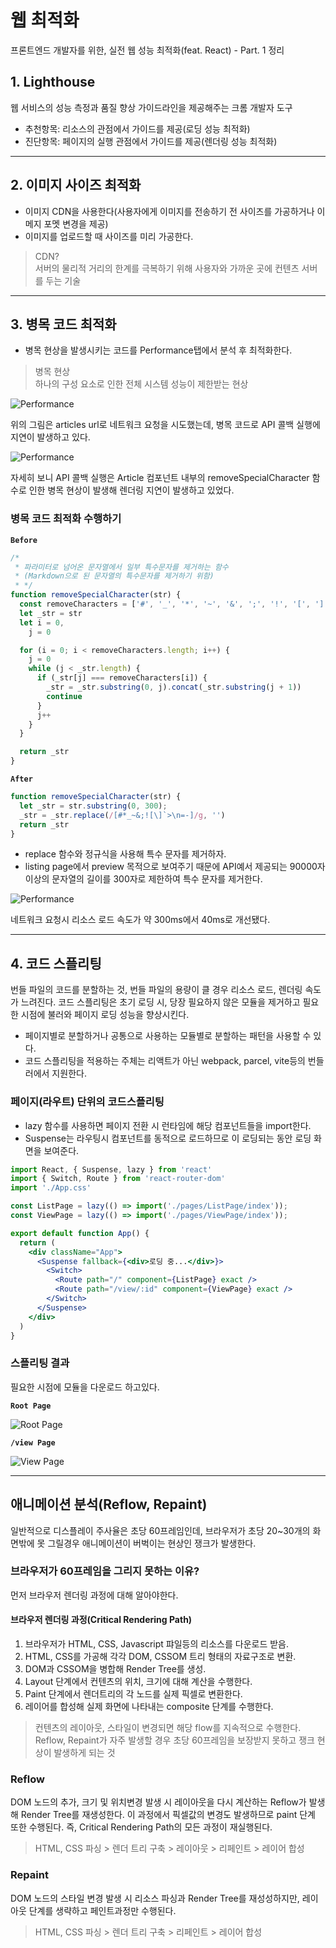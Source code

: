 # 웹 최적화

프론트엔드 개발자를 위한, 실전 웹 성능 최적화(feat. React) - Part. 1 정리

## 1. Lighthouse

웹 서비스의 성능 측정과 품질 향상 가이드라인을 제공해주는 크롬 개발자 도구

- 추천항목: 리소스의 관점에서 가이드를 제공(로딩 성능 최적화)
- 진단항목: 페이지의 실행 관점에서 가이드를 제공(렌더링 성능 최적화)

---

## 2. 이미지 사이즈 최적화

- 이미지 CDN을 사용한다(사용자에게 이미지를 전송하기 전 사이즈를 가공하거나 이메지 포멧 변경을 제공)
- 이미지를 업로드할 때 사이즈를 미리 가공한다.

> CDN?  
> 서버의 물리적 거리의 한계를 극복하기 위해 사용자와 가까운 곳에 컨텐츠 서버를 두는 기술

---

## 3. 병목 코드 최적화

- 병목 현상을 발생시키는 코드를 Performance탭에서 분석 후 최적화한다.

> 병목 현상  
> 하나의 구성 요소로 인한 전체 시스템 성능이 제한받는 현상

![Performance](../images/%ED%8D%BC%ED%8F%AC%EB%A8%BC%EC%8A%A4.png)

위의 그림은 articles url로 네트워크 요청을 시도했는데, 병목 코드로 API 콜백 실행에 지연이 발생하고 있다.

![Performance](../images/%ED%8D%BC%ED%8F%AC%EB%A8%BC%EC%8A%A41.png)

자세히 보니 API 콜백 실행은 Article 컴포넌트 내부의 removeSpecialCharacter 함수로 인한 병목 현상이 발생해 렌더링 지연이 발생하고 있었다.

### 병목 코드 최적화 수행하기

**`Before`**

```jsx
/*
 * 파라미터로 넘어온 문자열에서 일부 특수문자를 제거하는 함수
 * (Markdown으로 된 문자열의 특수문자를 제거하기 위함)
 * */
function removeSpecialCharacter(str) {
  const removeCharacters = ['#', '_', '*', '~', '&', ';', '!', '[', ']', '`', '>', '\n', '=', '-']
  let _str = str
  let i = 0,
    j = 0

  for (i = 0; i < removeCharacters.length; i++) {
    j = 0
    while (j < _str.length) {
      if (_str[j] === removeCharacters[i]) {
        _str = _str.substring(0, j).concat(_str.substring(j + 1))
        continue
      }
      j++
    }
  }

  return _str
}
```

**`After`**

```jsx
function removeSpecialCharacter(str) {
  let _str = str.substring(0, 300);
  _str = _str.replace(/[#*_~&;![\]`>\n=-]/g, '')
  return _str
}
```

- replace 함수와 정규식을 사용해 특수 문자를 제거하자.
- listing page에서 preview 목적으로 보여주기 때문에 API예서 제공되는 90000자 이상의 문자열의 길이를 300자로 제한하여 특수 문자를 제거한다.

![Performance](../images/%ED%8D%BC%ED%8F%AC%EB%A8%BC%EC%8A%A42.png)

네트워크 요청시 리소스 로드 속도가 약 300ms에서 40ms로 개선됐다.

---

## 4. 코드 스플리팅

번들 파일의 코드를 분할하는 것, 번들 파일의 용량이 클 경우 리소스 로드, 렌더링 속도가 느려진다.
코드 스플리팅은 초기 로딩 시, 당장 필요하지 않은 모듈을 제거하고 필요한 시점에 불러와 페이지 로딩 성능을 향상시킨다.

- 페이지별로 분할하거나 공통으로 사용하는 모듈별로 분할하는 패턴을 사용할 수 있다.
- 코드 스플리팅을 적용하는 주체는 리액트가 아닌 webpack, parcel, vite등의 번들러에서 지원한다.

### 페이지(라우트) 단위의 코드스플리팅

- lazy 함수를 사용하면 페이지 전환 시 런타임에 해당 컴포넌트들을 import한다.
- Suspense는 라우팅시 컴포넌트를 동적으로 로드하므로 이 로딩되는 동안 로딩 화면을 보여준다.

```jsx
import React, { Suspense, lazy } from 'react'
import { Switch, Route } from 'react-router-dom'
import './App.css'

const ListPage = lazy(() => import('./pages/ListPage/index'));
const ViewPage = lazy(() => import('./pages/ViewPage/index'));

export default function App() {
  return (
    <div className="App">
      <Suspense fallback={<div>로딩 중...</div>}>
        <Switch>
          <Route path="/" component={ListPage} exact />
          <Route path="/view/:id" component={ViewPage} exact />
        </Switch>
      </Suspense>
    </div>
  )
}
```

### 스플리팅 결과

필요한 시점에 모듈을 다운로드 하고있다.

**`Root Page`**

![Root Page](../images/%EC%BD%94%EB%93%9C%EC%8A%A4%ED%94%8C%EB%A6%AC%ED%8C%851.png)

**`/view Page`**

![View Page](../images/%EC%BD%94%EB%93%9C%EC%8A%A4%ED%94%8C%EB%A6%AC%ED%8C%852.png)

---

## 애니메이션 분석(Reflow, Repaint)

일반적으로 디스플레이 주사율은 초당 60프레임인데, 브라우저가 초당 20~30개의 화면밖에 못 그릴경우 애니메이션이 버벅이는 현상인 쟁크가 발생한다.

### 브라우저가 60프레임을 그리지 못하는 이유?

먼저 브라우저 렌더링 과정에 대해 알아야한다.

#### 브라우저 렌더링 과정(Critical Rendering Path)

1. 브라우저가 HTML, CSS, Javascript 퍄일등의 리소스를 다운로드 받음.
2. HTML, CSS를 가공해 각각 DOM, CSSOM 트리 형태의 자료구조로 변환.
3. DOM과 CSSOM을 병합해 Render Tree를 생성.
4. Layout 단계에서 컨텐츠의 위치, 크기에 대해 계산을 수행한다.
5. Paint 단계에서 렌더트리의 각 노드를 실제 픽셀로 변환한다.
6. 레이어를 합성해 실제 화면에 나타내는 composite 단계를 수행한다.

> 컨텐츠의 레이아웃, 스타일이 변경되면 해당 flow를 지속적으로 수행한다. Reflow, Repaint가 자주 발생할 경우 초당 60프레임을 보장받지 못하고 쟁크 현상이 발생하게 되는 것

### Reflow

DOM 노드의 추가, 크기 및 위치변경 발생 시 레이아웃을 다시 계산하는 Reflow가 발생해 Render Tree를 재생성한다.
이 과정에서 픽셀값의 변경도 발생하므로 paint 단계 또한 수행된다. 즉, Critical Rendering Path의 모든 과정이 재실행된다.

> HTML, CSS 파싱 > 렌더 트리 구축 > 레이아웃 > 리페인트 > 레이어 합성

### Repaint

DOM 노드의 스타일 변경 발생 시 리소스 파싱과 Render Tree를 재성성하지만, 레이아웃 단계를 생략하고 페인트과정만 수행된다.

> HTML, CSS 파싱 > 렌더 트리 구축 > 리페인트 > 레이어 합성